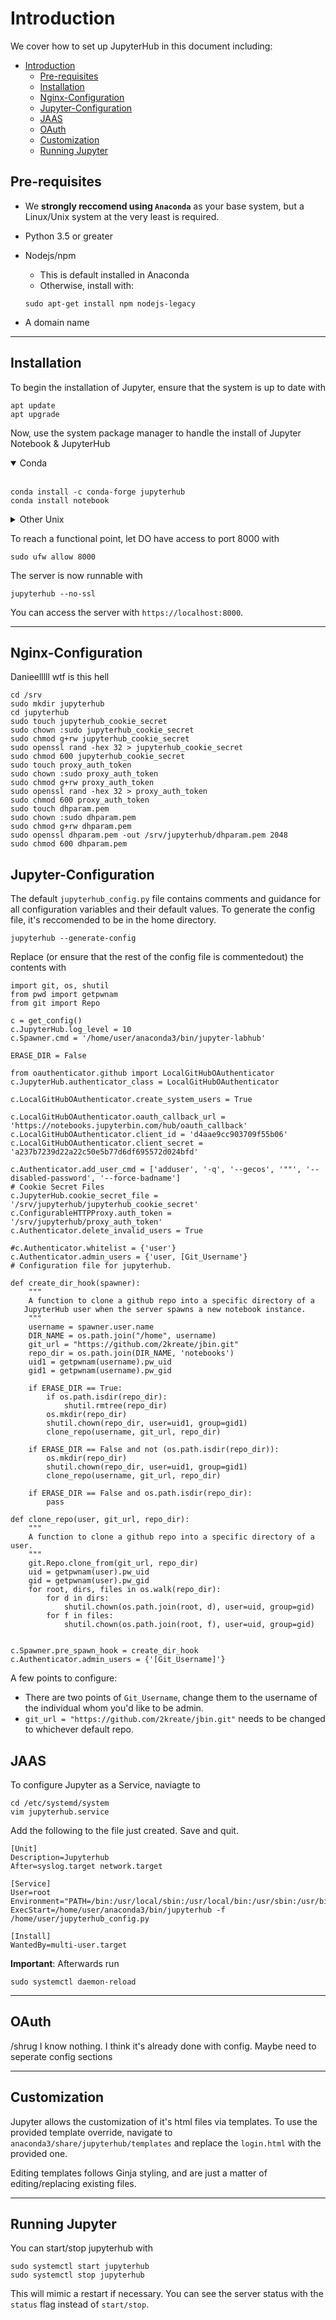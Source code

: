 # Introduction

We cover how to set up JupyterHub in this document including:

- [Introduction](#introduction)
  - [Pre-requisites](#pre-requisites)
  - [Installation](#installation)
  - [Nginx-Configuration](#nginx-configuration)
  - [Jupyter-Configuration](#jupyter-configuration)
  - [JAAS](#jaas)
  - [OAuth](#oauth)
  - [Customization](#customization)
  - [Running Jupyter](#running-jupyter)

## Pre-requisites

* We **strongly reccomend using `Anaconda`** as your base system, but a Linux/Unix system at the very least is required.
* Python 3.5 or greater
* Nodejs/npm
  * This is default installed in Anaconda
  * Otherwise, install with:

  ``` (bash)
  sudo apt-get install npm nodejs-legacy
  ```

* A domain name

---  

## Installation

To begin the installation of Jupyter, ensure that the system is up to date with

``` (bash)
apt update
apt upgrade
```

Now, use the system package manager to handle the install of Jupyter Notebook & JupyterHub
<details open>
<summary>Conda</summary>
<br>

``` (bash)
conda install -c conda-forge jupyterhub
conda install notebook
```

</details>


<details>
<summary>Other Unix</summary>
<br>

``` (bash)
python3 -m pip install jupyterhub
npm install -g configurable-http-proxy
python3 -m pip install notebook
```

</details>

To reach a functional point, let DO have access to port 8000 with

``` (bash)
sudo ufw allow 8000
```

The server is now runnable with

``` (bash)
jupyterhub --no-ssl
```

You can access the server with `https://localhost:8000`.

---

## Nginx-Configuration

Danieelllll wtf is this hell

``` (bash)
cd /srv
sudo mkdir jupyterhub
cd jupyterhub
sudo touch jupyterhub_cookie_secret
sudo chown :sudo jupyterhub_cookie_secret
sudo chmod g+rw jupyterhub_cookie_secret
sudo openssl rand -hex 32 > jupyterhub_cookie_secret
sudo chmod 600 jupyterhub_cookie_secret
sudo touch proxy_auth_token
sudo chown :sudo proxy_auth_token
sudo chmod g+rw proxy_auth_token
sudo openssl rand -hex 32 > proxy_auth_token
sudo chmod 600 proxy_auth_token
sudo touch dhparam.pem
sudo chown :sudo dhparam.pem
sudo chmod g+rw dhparam.pem
sudo openssl dhparam.pem -out /srv/jupyterhub/dhparam.pem 2048
sudo chmod 600 dhparam.pem
```

## Jupyter-Configuration

The default `jupyterhub_config.py` file contains comments and guidance for all configuration variables and their default values. To generate the config file, it's reccomended to be in the home directory.

``` (bash)
jupyterhub --generate-config
```

Replace (or ensure that the rest of the config file is commentedout) the contents with

``` (python)
import git, os, shutil
from pwd import getpwnam
from git import Repo

c = get_config()
c.JupyterHub.log_level = 10
c.Spawner.cmd = '/home/user/anaconda3/bin/jupyter-labhub'

ERASE_DIR = False

from oauthenticator.github import LocalGitHubOAuthenticator
c.JupyterHub.authenticator_class = LocalGitHubOAuthenticator

c.LocalGitHubOAuthenticator.create_system_users = True

c.LocalGitHubOAuthenticator.oauth_callback_url = 'https://notebooks.jupyterbin.com/hub/oauth_callback'
c.LocalGitHubOAuthenticator.client_id = 'd4aae9cc903709f55b06'
c.LocalGitHubOAuthenticator.client_secret = 'a237b7239d22a22c50e5b77d6df695572d024bfd'

c.Authenticator.add_user_cmd = ['adduser', '-q', '--gecos', '""', '--disabled-password', '--force-badname']
# Cookie Secret Files
c.JupyterHub.cookie_secret_file = '/srv/jupyterhub/jupyterhub_cookie_secret'
c.ConfigurableHTTPProxy.auth_token = '/srv/jupyterhub/proxy_auth_token'
c.Authenticator.delete_invalid_users = True

#c.Authenticator.whitelist = {'user'}
c.Authenticator.admin_users = {'user, [Git_Username'}
# Configuration file for jupyterhub.

def create_dir_hook(spawner):
    """
    A function to clone a github repo into a specific directory of a 
   JupyterHub user when the server spawns a new notebook instance.
    """
    username = spawner.user.name
    DIR_NAME = os.path.join("/home", username)
    git_url = "https://github.com/2kreate/jbin.git"
    repo_dir = os.path.join(DIR_NAME, 'notebooks')
    uid1 = getpwnam(username).pw_uid
    gid1 = getpwnam(username).pw_gid

    if ERASE_DIR == True:
        if os.path.isdir(repo_dir):
            shutil.rmtree(repo_dir)
        os.mkdir(repo_dir)
        shutil.chown(repo_dir, user=uid1, group=gid1)
        clone_repo(username, git_url, repo_dir)

    if ERASE_DIR == False and not (os.path.isdir(repo_dir)):
        os.mkdir(repo_dir)
        shutil.chown(repo_dir, user=uid1, group=gid1)
        clone_repo(username, git_url, repo_dir)

    if ERASE_DIR == False and os.path.isdir(repo_dir):
        pass

def clone_repo(user, git_url, repo_dir):
    """
    A function to clone a github repo into a specific directory of a user.
    """
    git.Repo.clone_from(git_url, repo_dir)
    uid = getpwnam(user).pw_uid
    gid = getpwnam(user).pw_gid
    for root, dirs, files in os.walk(repo_dir):
        for d in dirs:
            shutil.chown(os.path.join(root, d), user=uid, group=gid)
        for f in files:
            shutil.chown(os.path.join(root, f), user=uid, group=gid)


c.Spawner.pre_spawn_hook = create_dir_hook
c.Authenticator.admin_users = {'[Git_Username]'}
```

A few points to configure:

- There are two points of `Git_Username`, change them to the username of the individual whom you'd like to be admin.
- `git_url = "https://github.com/2kreate/jbin.git"` needs to be changed to whichever default repo.

## JAAS

To configure Jupyter as a Service, naviagte to

``` (bash)
cd /etc/systemd/system
vim jupyterhub.service
```

Add the following to the file just created. Save and quit.

```
[Unit]
Description=Jupyterhub
After=syslog.target network.target

[Service]
User=root
Environment="PATH=/bin:/usr/local/sbin:/usr/local/bin:/usr/sbin:/usr/bin:/home/user/anaconda3/bin"
ExecStart=/home/user/anaconda3/bin/jupyterhub -f /home/user/jupyterhub_config.py

[Install]
WantedBy=multi-user.target
```

**Important**: Afterwards run

``` (bash)
sudo systemctl daemon-reload
```

---

## OAuth

/shrug I know nothing. I think it's already done with config. Maybe need to seperate config sections

---

## Customization

Jupyter allows the customization of it's html files via templates. To use the provided template override, navigate to `anaconda3/share/jupyterhub/templates` and replace the `login.html` with the provided one.

Editing templates follows Ginja styling, and are just a matter of editing/replacing existing files.

---

## Running Jupyter

You can start/stop jupyterhub with

``` (bash)
sudo systemctl start jupyterhub
sudo systemctl stop jupyterhub
```

This will mimic a restart if necessary. You can see the server status with the `status` flag instead of `start/stop`.